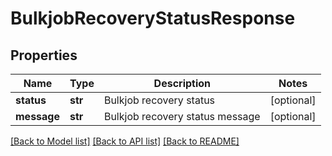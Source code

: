 # BulkjobRecoveryStatusResponse

## Properties
Name | Type | Description | Notes
------------ | ------------- | ------------- | -------------
**status** | **str** | Bulkjob recovery status | [optional] 
**message** | **str** | Bulkjob recovery status message | [optional] 

[[Back to Model list]](../README.md#documentation-for-models) [[Back to API list]](../README.md#documentation-for-api-endpoints) [[Back to README]](../README.md)


